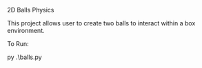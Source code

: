 2D Balls Physics

This project allows user to create two balls to interact within a box environment.



To Run:

  py .\balls.py
